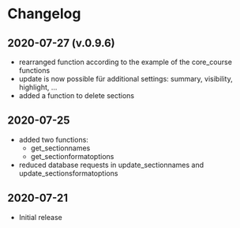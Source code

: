 # Changelog

## 2020-07-27 (v.0.9.6)
- rearranged function according to the example of the core_course functions
- update is now possible für additional settings: summary, visibility, highlight, ...
- added a function to delete sections

## 2020-07-25
- added two functions:
  - get_sectionnames
  - get_sectionformatoptions
- reduced database requests in update_sectionnames and update_sectionsformatoptions
## 2020-07-21

- Initial release
